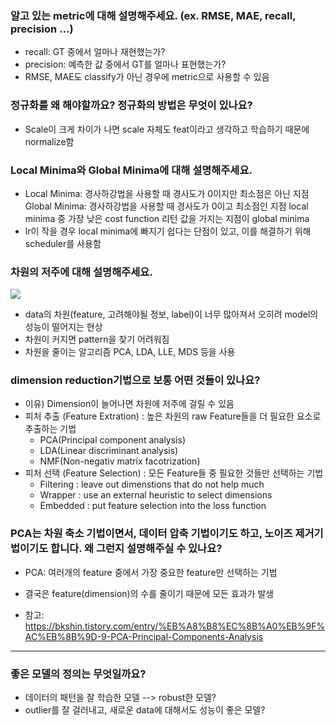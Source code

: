 ### 알고 있는 metric에 대해 설명해주세요. (ex. RMSE, MAE, recall, precision ...)

- recall: GT 중에서 얼마나 재현했는가?
- precision: 예측한 값 중에서 GT를 얼마나 표현했는가?
- RMSE, MAE도 classify가 아닌 경우에 metric으로 사용할 수 있음

### 정규화를 왜 해야할까요? 정규화의 방법은 무엇이 있나요?

- Scale이 크게 차이가 나면 scale 자체도 feat이라고 생각하고 학습하기 때문에 normalize함

### Local Minima와 Global Minima에 대해 설명해주세요.

- Local Minima: 경사하강법을 사용할 때 경사도가 0이지만 최소점은 아닌 지점
  Global Minima: 경사하강법을 사용할 때 경사도가 0이고 최소점인 지점
  local minima 중 가장 낮은 cost function 리턴 값을 가지는 지점이 global minima
- lr이 작을 경우 local minima에 빠지기 쉽다는 단점이 있고, 이를 해결하기 위해 scheduler를 사용함

### 차원의 저주에 대해 설명해주세요.

![](https://images.velog.io/images/hanlyang0522/post/b90eafb0-de2e-44d5-b867-21385cc59446/image.png)

- data의 차원(feature, 고려해야될 정보, label)이 너무 많아져서 오히려 model의 성능이 떨어지는 현상
- 차원이 커지면 pattern을 찾기 어려워짐
- 차원을 줄이는 알고리즘 PCA, LDA, LLE, MDS 등을 사용

### dimension reduction기법으로 보통 어떤 것들이 있나요?

- 이유) Dimension이 늘어나면 차원에 저주에 걸릴 수 있음
- 피처 추출 (Feature Extration) : 높은 차원의 raw Feature들을 더 필요한 요소로 추출하는 기법
  - PCA(Principal component analysis)
  - LDA(Linear discriminant analysis)
  - NMF(Non-negativ matrix facotrization)
- 피처 선택 (Feature Selection) : 모든 Feature들 중 필요한 것들만 선택하는 기법
  - Filtering : leave out dimenstions that do not help much
  - Wrapper : use an external heuristic to select dimensions
  - Embedded : put feature selection into the loss function

### PCA는 차원 축소 기법이면서, 데이터 압축 기법이기도 하고, 노이즈 제거기법이기도 합니다. 왜 그런지 설명해주실 수 있나요?

- PCA: 여러개의 feature 중에서 가장 중요한 feature만 선택하는 기법
- 결국은 feature(dimension)의 수를 줄이기 때문에 모든 효과가 발생

- 참고: https://bkshin.tistory.com/entry/%EB%A8%B8%EC%8B%A0%EB%9F%AC%EB%8B%9D-9-PCA-Principal-Components-Analysis

---

### 좋은 모델의 정의는 무엇일까요?

- 데이터의 패턴을 잘 학습한 모델 --> robust한 모델?
- outlier를 잘 걸러내고, 새로운 data에 대해서도 성능이 좋은 모델?
